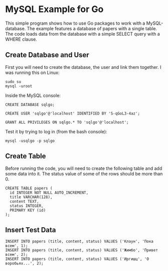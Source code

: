 # MySQL Example for Go

This simple program shows how to use Go packages to
work with a MySQL-database. The example features a database
of papers with a single table. The code loads data from
the database with a simple SELECT query with a WHERE clause.

## Create Database and User

First you will need to create the database, the user and link them together.
I was running this on Linux:

```
sudo su
mysql -uroot
```

Inside the MySQL console:
```
CREATE DATABASE sqlgo;

CREATE USER 'sqlgo'@'localhost' IDENTIFIED BY 'S-qGoL3-4az';

GRANT ALL PRIVILEGES ON sqlgo.* TO 'sqlgo'@'localhost';
```

Test it by trying to log in (from the bash console):
```
mysql -usqlgo -p sqlgo
```

## Create Table

Before running the code, you will need to create the following table
and add some data into it. The status value of some of the rows should be
more than 0.

```
CREATE TABLE papers (
  id INTEGER NOT NULL AUTO_INCREMENT,
  title VARCHAR(128),
  content TEXT,
  status INTEGER,
  PRIMARY KEY (id)
);
```

## Insert Test Data

```
INSERT INTO papers (title, content, status) VALUES ('Клаун', 'Пока всем', 1);
INSERT INTO papers (title, content, status) VALUES ('Жимбо', 'Привет всем', 2);
INSERT INTO papers (title, content, status) VALUES ('Иргишц', 'О воробьях...', 2);
```
